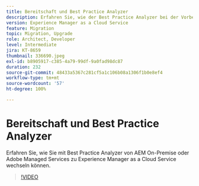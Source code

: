 ```yaml
---
title: Bereitschaft und Best Practice Analyzer
description: Erfahren Sie, wie der Best Practice Analyzer bei der Vorbereitung Ihrer Anwendung helfen kann, um sie in Experience Manager as a Cloud Service zu verschieben
version: Experience Manager as a Cloud Service
feature: Migration
topic: Migration, Upgrade
role: Architect, Developer
level: Intermediate
jira: KT-8659
thumbnail: 336690.jpeg
exl-id: b8905917-c385-4a79-99df-9a0fad98dc87
duration: 232
source-git-commit: 48433a5367c281cf5a1c106b08a1306f1b0e8ef4
workflow-type: tm+mt
source-wordcount: '57'
ht-degree: 100%

---
```


# Bereitschaft und Best Practice Analyzer

Erfahren Sie, wie Sie mit Best Practice Analyzer von AEM On-Premise oder Adobe Managed Services zu Experience Manager as a Cloud Service wechseln können.

>[!VIDEO](https://video.tv.adobe.com/v/336690?quality=12&learn=on)
